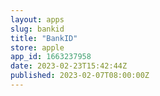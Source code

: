 ```yaml
---
layout: apps
slug: bankid
title: "BankID"
store: apple
app_id: 1663237958
date: 2023-02-23T15:42:44Z
published: 2023-02-07T08:00:00Z
---
```

